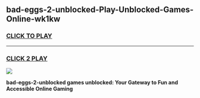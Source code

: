 
## bad-eggs-2-unblocked-Play-Unblocked-Games-Online-wk1kw
<h3>
<a href="https://premium76.site?title=bad-eggs-2-unblocked&ref=25A">CLICK TO PLAY</a></h3>
<hr>

<h3>
<a href="https://premium76.site?title=bad-eggs-2-unblocked&ref=25A">CLICK 2 PLAY</a>
  
</h3>

<a href="https://premium76.site?title=bad-eggs-2-unblocked&ref=25A"><img src="https://clearcache.store/games.png"></a>


**bad-eggs-2-unblocked games unblocked: Your Gateway to Fun and Accessible Online Gaming**
